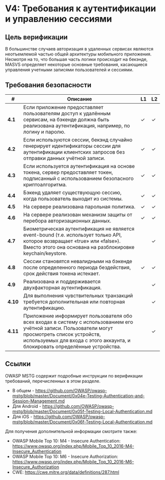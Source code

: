 # V4: Требования к аутентификации и управлению сессиями

## Цель верификации

В большинстве случаев авторизация в удаленных сервисах являются неотъемлемой частью общей архитектуры мобильного приложения. Несмотря на то, что большая часть логики происходит на бекэнде, MASVS определяет некоторые основные требования, касающиеся управления учетными записями пользователей и сессиями.

## Требования безопасности

| # | Описание | L1 | L2 |
| --- | --- | --- | --- |
| **4.1** | Если приложение предоставляет пользователям доступ к удалённым сервисам, на бэкенде должна быть реализована аутентификация, например, по логину и паролю. | ✓ | ✓ |
| **4.2** | Если используются сессии, бекэнд случайно генерирует идентификаторы сессии для аутентификации клиентских запросов без отправки данных учётной записи.  | ✓ | ✓ |
| **4.3** | Если используется аутентификация на основе токена, сервер предоставляет токен, подписанный с использованием безопасного криптоалгоритма. | ✓ | ✓ |
| **4.4** | Бэкенд удаляет существующую сессию, когда пользователь выходит из системы. | ✓ | ✓ |
| **4.5** | На сервере реализована парольная политика. | ✓ | ✓ |
| **4.6** | На сервере реализован механизм защиты от перебора авторизационных данных. | ✓ | ✓ |
| **4.7** | Биометрическая аутентификация не является event-bound (т.е. использует только API, которое возвращает «true» или «false»). Вместо этого она основана на разблокировке keychain/keystore. |   | ✓ |
| **4.8** | Сессии становятся невалидными на бэкенде после определенного периода бездействия, срок действия токена истекает. | ✓ | ✓ |
| **4.9** | Реализована и поддерживается двухфакторная аутентификация.  |   | ✓ |
| **4.10** | Для выполнения чувствительных транзакций требуется дополнительная или повторная аутентификацию.  |   | ✓ |
| **4.11** | Приложение информирует пользователя обо всех входах в систему с использованием его учётной записи. Пользователи могут просмотреть список устройств, используемых для входа с этого аккаунта, и блокировать определённые устройства. |  | ✓ |

## Ссылки

OWASP MSTG содержит подробные инструкции по верификации требований, перечисленных в этом разделе.

- В общем - <https://github.com/OWASP/owasp-mstg/blob/master/Document/0x04e-Testing-Authentication-and-Session-Management.md>
- Для Android - <https://github.com/OWASP/owasp-mstg/blob/master/Document/0x05f-Testing-Local-Authentication.md>
- Для iOS - <https://github.com/OWASP/owasp-mstg/blob/master/Document/0x06f-Testing-Local-Authentication.md>

Для получения дополнительной информации смотрите также:

- OWASP Mobile Top 10: M4 - Insecure Authentication: <https://www.owasp.org/index.php/Mobile_Top_10_2016-M4-Insecure_Authentication>
- OWASP Mobile Top 10: M6 - Insecure Authorization: <https://www.owasp.org/index.php/Mobile_Top_10_2016-M6-Insecure_Authorization>
- CWE: <https://cwe.mitre.org/data/definitions/287.html>
